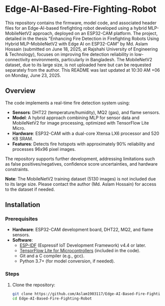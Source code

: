 # Edge-AI-Based-Fire-Fighting-Robot

This repository contains the firmware, model code, and associated header files for an Edge-AI-based firefighting robot developed using a hybrid MLP-MobileNetV2 approach, deployed on an ESP32-CAM platform. The project, detailed in the thesis "Enhancing Fire Detection in Firefighting Robots Using Hybrid MLP-MobileNetV2 with Edge AI on ESP32-CAM" by Md. Aslam Hossain (submitted on June 18, 2025, at Rajshahi University of Engineering & Technology), focuses on improving fire detection reliability in low-connectivity environments, particularly in Bangladesh. The MobileNetV2 dataset, due to its large size, is not uploaded here but can be requested separately from the author. This README was last updated at 10:30 AM +06 on Monday, June 23, 2025.

## Overview

The code implements a real-time fire detection system using:
- **Sensors**: DHT22 (temperature/humidity), MQ2 (gas), and flame sensors.
- **Model**: A hybrid approach combining MLP for sensor data and MobileNetV2 for image processing, optimized with TensorFlow Lite Micro.
- **Hardware**: ESP32-CAM with a dual-core Xtensa LX6 processor and 520 KB SRAM.
- **Features**: Detects fire hotspots with approximately 90% reliability and processes 96x96 pixel images.

The repository supports further development, addressing limitations such as false positives/negatives, confidence score uncertainties, and hardware constraints.


**Note**: The MobileNetV2 training dataset (5130 images) is not included due to its large size. Please contact the author (Md. Aslam Hossain) for access to the dataset if needed.

## Installation

### Prerequisites
- **Hardware**: ESP32-CAM development board, DHT22, MQ2, and flame sensors.
- **Software**:
  - [ESP-IDF](https://docs.espressif.com/projects/esp-idf/en/latest/get-started/index.html) (Espressif IoT Development Framework) v4.4 or later.
  - [TensorFlow Lite for Microcontrollers](https://www.tensorflow.org/lite/microcontrollers) (included in the code).
  - Git and a C compiler (e.g., gcc).
  - Python 3.7+ (for model conversion, if needed).

### Steps
1. Clone the repository:
   ```bash
   git clone https://github.com/Aslam1903117/Edge-AI-Based-Fire-Fighting-Robot.git
   cd Edge-AI-Based-Fire-Fighting-Robot
